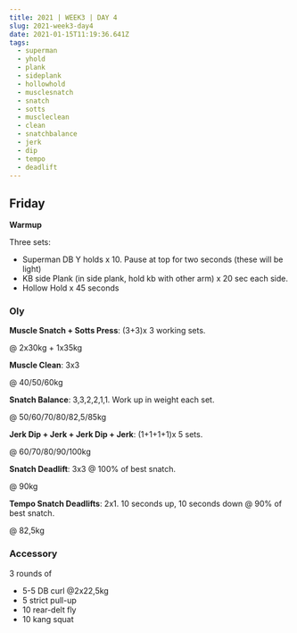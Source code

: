 ```yaml
---
title: 2021 | WEEK3 | DAY 4
slug: 2021-week3-day4
date: 2021-01-15T11:19:36.641Z
tags:
  - superman
  - yhold
  - plank
  - sideplank
  - hollowhold
  - musclesnatch
  - snatch
  - sotts
  - muscleclean
  - clean
  - snatchbalance
  - jerk
  - dip
  - tempo
  - deadlift
---
```

## Friday

**Warmup**

Three sets:

* Superman DB Y holds x 10. Pause at top for two seconds (these will be light)
* KB side Plank (in side plank, hold kb with other arm) x 20 sec each side.
* Hollow Hold x 45 seconds

### Oly

**Muscle Snatch + Sotts Press**: (3+3)x 3 working sets.

@ 2x30kg + 1x35kg

**Muscle Clean**: 3x3

@ 40/50/60kg

**Snatch Balance**: 3,3,2,2,1,1. Work up in weight each set.

@ 50/60/70/80/82,5/85kg

**Jerk Dip + Jerk + Jerk Dip + Jerk**: (1+1+1+1)x 5 sets.

@ 60/70/80/90/100kg

**Snatch Deadlift**: 3x3 @ 100% of best snatch.

@ 90kg

**Tempo Snatch Deadlifts**: 2x1. 10 seconds up, 10 seconds down @ 90% of best snatch.

@ 82,5kg

### Accessory

3 rounds of

* 5-5 DB curl @2x22,5kg
* 5 strict pull-up
* 10 rear-delt fly
* 10 kang squat